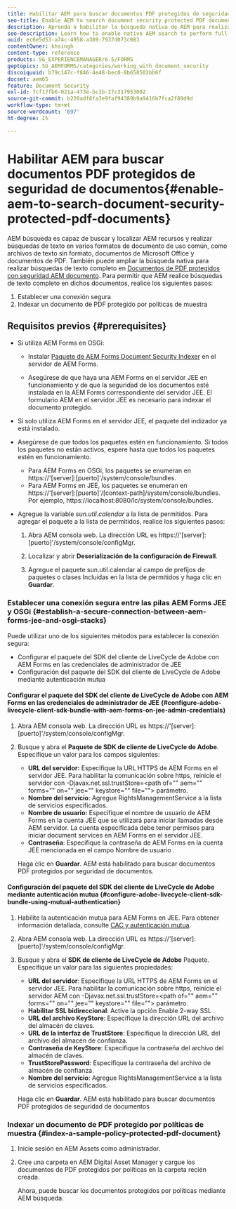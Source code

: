 ```yaml
---
title: Habilitar AEM para buscar documentos PDF protegidos de seguridad de documentos
seo-title: Enable AEM to search document security protected PDF documents
description: Aprenda a habilitar la búsqueda nativa de AEM para realizar búsquedas de texto completo en documentos de PDF protegidos por DRM.
seo-description: Learn how to enable native AEM search to perform full-text search on DRM protected PDF documents.
uuid: ec6e5d53-a74c-4958-a389-7937d073c083
contentOwner: khsingh
content-type: reference
products: SG_EXPERIENCEMANAGER/6.5/FORMS
geptopics: SG_AEMFORMS/categories/working_with_document_security
discoiquuid: b79c147c-f846-4e48-bec0-8b658502bb6f
docset: aem65
feature: Document Security
exl-id: 7cf17fb6-021a-473e-bc3b-27c317953002
source-git-commit: b220adf6fa3e9faf94389b9a9416b7fca2f89d9d
workflow-type: tm+mt
source-wordcount: '697'
ht-degree: 1%

---
```


# Habilitar AEM para buscar documentos PDF protegidos de seguridad de documentos{#enable-aem-to-search-document-security-protected-pdf-documents}

AEM búsqueda es capaz de buscar y localizar AEM recursos y realizar búsquedas de texto en varios formatos de documento de uso común, como archivos de texto sin formato, documentos de Microsoft Office y documentos de PDF. También puede ampliar la búsqueda nativa para realizar búsquedas de texto completo en [Documentos de PDF protegidos con seguridad AEM documento](../../forms/using/admin-help/document-security.md). Para permitir que AEM realice búsquedas de texto completo en dichos documentos, realice los siguientes pasos:

1. Establecer una conexión segura
1. Indexar un documento de PDF protegido por políticas de muestra

## Requisitos previos {#prerequisites}

* Si utiliza AEM Forms en OSGi:

   * Instalar [Paquete de AEM Forms Document Security Indexer](https://helpx.adobe.com/es/aem-forms/kb/aem-forms-releases.html) en el servidor de AEM Forms.

   * Asegúrese de que haya una AEM Forms en el servidor JEE en funcionamiento y de que la seguridad de los documentos esté instalada en la AEM Forms correspondiente del servidor JEE. El formulario AEM en el servidor JEE es necesario para indexar el documento protegido.

* Si solo utiliza AEM Forms en el servidor JEE, el paquete del indizador ya está instalado.
* Asegúrese de que todos los paquetes estén en funcionamiento. Si todos los paquetes no están activos, espere hasta que todos los paquetes estén en funcionamiento.

   * Para AEM Forms en OSGi, los paquetes se enumeran en https://&#39;[server]:[puerto]&#39;/system/console/bundles.
   * Para AEM Forms en JEE, los paquetes se enumeran en https://&#39;[server]:[puerto]&#39;/[context-path]/system/console/bundles. Por ejemplo, https://localhost:8080/lc/system/console/bundles.

* Agregue la variable *sun.util.calendar* a la lista de permitidos. Para agregar el paquete a la lista de permitidos, realice los siguientes pasos:

   1. Abra AEM consola web. La dirección URL es https://&#39;[server]:[puerto]&#39;/system/console/configMgr.
   1. Localizar y abrir **Deserialización de la configuración de Firewall**.

   1. Agregue el paquete sun.util.calendar al campo de prefijos de paquetes o clases Incluidas en la lista de permitidos y haga clic en **Guardar**.

### Establecer una conexión segura entre las pilas AEM Forms JEE y OSGi {#establish-a-secure-connection-between-aem-forms-jee-and-osgi-stacks}

Puede utilizar uno de los siguientes métodos para establecer la conexión segura:

* Configurar el paquete del SDK del cliente de LiveCycle de Adobe con AEM Forms en las credenciales de administrador de JEE
* Configuración del paquete del SDK del cliente de LiveCycle de Adobe mediante autenticación mutua

#### Configurar el paquete del SDK del cliente de LiveCycle de Adobe con AEM Forms en las credenciales de administrador de JEE {#configure-adobe-livecycle-client-sdk-bundle-with-aem-forms-on-jee-admin-credentials}

1. Abra AEM consola web. La dirección URL es https://&#39;[server]:[puerto]&#39;/system/console/configMgr.
1. Busque y abra el **Paquete de SDK de cliente de LiveCycle de Adobe**. Especifique un valor para los campos siguientes:

   * **URL del servidor:** Especifique la URL HTTPS de AEM Forms en el servidor JEE. Para habilitar la comunicación sobre https, reinicie el servidor con -Djavax.net.ssl.trustStore=&lt;path of=&quot;&quot; aem=&quot;&quot; forms=&quot;&quot; on=&quot;&quot; jee=&quot;&quot; keystore=&quot;&quot; file=&quot;&quot;> parámetro.
   * **Nombre del servicio**: Agregue RightsManagementService a la lista de servicios especificados.
   * **Nombre de usuario:** Especifique el nombre de usuario de AEM Forms en la cuenta JEE que se utilizará para iniciar llamadas desde AEM servidor. La cuenta especificada debe tener permisos para iniciar document services en AEM Forms en el servidor JEE.
   * **Contraseña**: Especifique la contraseña de AEM Forms en la cuenta JEE mencionada en el campo Nombre de usuario .

   Haga clic en **Guardar**. AEM está habilitado para buscar documentos PDF protegidos por seguridad de documentos.

#### Configuración del paquete del SDK del cliente de LiveCycle de Adobe mediante autenticación mutua {#configure-adobe-livecycle-client-sdk-bundle-using-mutual-authentication}

1. Habilite la autenticación mutua para AEM Forms en JEE. Para obtener información detallada, consulte [CAC y autenticación mutua](https://helpx.adobe.com/livecycle/kb/cac-mutual-authentication.html).
1. Abra AEM consola web. La dirección URL es https://&#39;[server]:[puerto]&#39;/system/console/configMgr.
1. Busque y abra el **SDK de cliente de LiveCycle de Adobe** Paquete. Especifique un valor para las siguientes propiedades:

   * **URL del servidor**: Especifique la URL HTTPS de AEM Forms en el servidor JEE. Para habilitar la comunicación sobre https, reinicie el servidor AEM con -Djavax.net.ssl.trustStore=&lt;path of=&quot;&quot; aem=&quot;&quot; forms=&quot;&quot; on=&quot;&quot; jee=&quot;&quot; keystore=&quot;&quot; file=&quot;&quot;> parámetro.
   * **Habilitar SSL bidireccional**: Active la opción Enable 2-way SSL .
   * **URL del archivo KeyStore**: Especifique la dirección URL del archivo del almacén de claves.
   * **URL de la interfaz de TrustStore**: Especifique la dirección URL del archivo del almacén de confianza.
   * **Contraseña de KeyStore**: Especifique la contraseña del archivo del almacén de claves.
   * **TrustStorePassword**: Especifique la contraseña del archivo de almacén de confianza.
   * **Nombre del servicio**: Agregue RightsManagementService a la lista de servicios especificados.

   Haga clic en **Guardar**. AEM está habilitado para buscar documentos PDF protegidos de seguridad de documentos

### Indexar un documento de PDF protegido por políticas de muestra {#index-a-sample-policy-protected-pdf-document}

1. Inicie sesión en AEM Assets como administrador.
1. Cree una carpeta en AEM Digital Asset Manager y cargue los documentos de PDF protegidos por políticas en la carpeta recién creada.

   Ahora, puede buscar los documentos protegidos por políticas mediante AEM búsqueda.
